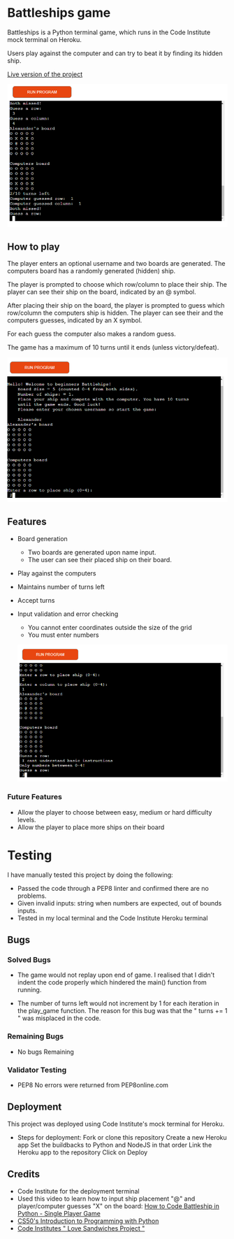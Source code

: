 
# Battleships game

Battleships is a Python terminal game, which runs in the 
Code Institute mock terminal on Heroku.

Users play against the computer and can try to beat it by finding
its hidden ship.

[Live version of the project](https://alexanders-battleships-game.herokuapp.com/)

![This is an image](docs/mid_game.png)

## How to play

The player enters an optional username and two boards
are generated. The computers board has a randomly
generated (hidden) ship. 

The player is prompted to choose which row/column
to place their ship. The player can see their ship 
on the board, indicated by an @ symbol.

After placing their ship on the board, the player is prompted
to guess which row/column the computers ship is hidden.
The player can see their and the computers guesses,
indicated by an X symbol.

For each guess the computer also makes a random guess.

The game has a maximum of 10 turns until it ends
(unless victory/defeat).

 ![This is an image](docs/place_ship.png)

## Features

- Board generation
  - Two boards are generated upon name input. 
  - The user can see their placed ship on their board.
- Play against the computers
- Maintains number of turns left
- Accept turns
- Input validation and error checking
  - You cannot enter coordinates outside the size
    of the grid
  - You must enter numbers

  ![This is an image](docs/error_handling.png)

### Future Features 

- Allow the player to choose between easy, medium or hard difficulty levels. 
- Allow the player to place more ships on their board

# Testing

I have manually tested this project by doing the following: 

- Passed the code through a PEP8 linter and confirmed there are no problems.
- Given invalid inputs: string when numbers are expected, out of bounds inputs.
- Tested in my local terminal and the Code Institute Heroku terminal

## Bugs

### Solved Bugs

- The game would not replay upon end of game. I realised that I didn't indent the code properly which hindered the main() function from running.

- The number of turns left would not increment by 1 for each iteration in the play_game function. The reason for this bug was that the " turns += 1 " was misplaced in the code.

### Remaining Bugs
- No bugs Remaining

### Validator Testing

- PEP8
No errors were returned from PEP8online.com 


## Deployment

This project was deployed using Code Institute's mock terminal for Heroku.

- Steps for deployment:
Fork or clone this repository
Create a new Heroku app
Set the buildbacks to Python and NodeJS in that order
Link the Heroku app to the repository
Click on Deploy 


## Credits

 - Code Institute for the deployment terminal
 - Used this video to learn how to input ship placement "@" and player/computer guesses "X" on the board: [How to Code Battleship in Python - Single Player Game](https://www.youtube.com/watch?v=tF1WRCrd_HQ)
 - [CS50's Introduction to Programming with Python](https://www.edx.org/course/cs50s-introduction-to-programming-with-python)
- [Code Institutes " Love Sandwiches Project "](https://learn.codeinstitute.net/courses/course-v1:CodeInstitute+LS101+2021_T1/courseware/293ee9d8ff3542d3b877137ed81b9a5b/58d3e90f9a2043908c62f31e51c15deb/)
